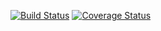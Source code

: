 [![Build Status](https://travis-ci.com/Spehar/c4cs-w17-rpn.svg?token=8U32KpRRt8vVHdf4PjVM&branch=master)](https://travis-ci.com/Spehar/c4cs-w17-rpn)
[![Coverage Status](https://coveralls.io/repos/github/Spehar/c4cs-w17-rpn/badge.svg?branch=master)](https://coveralls.io/github/Spehar/c4cs-w17-rpn?branch=master)
